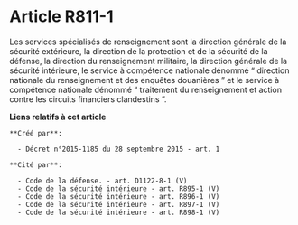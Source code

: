 # Article R811-1

Les services spécialisés de renseignement sont la direction générale de la sécurité extérieure, la direction de la protection
et de la sécurité de la défense, la direction du renseignement militaire, la direction générale de la sécurité intérieure, le
service à compétence nationale dénommé “ direction nationale du renseignement et des enquêtes douanières ” et le service à
compétence nationale dénommé “ traitement du renseignement et action contre les circuits financiers clandestins ”.

**Liens relatifs à cet article**

	**Créé par**:

	  - Décret n°2015-1185 du 28 septembre 2015 - art. 1

	**Cité par**:

	  - Code de la défense. - art. D1122-8-1 (V)
	  - Code de la sécurité intérieure - art. R895-1 (V)
	  - Code de la sécurité intérieure - art. R896-1 (V)
	  - Code de la sécurité intérieure - art. R897-1 (V)
	  - Code de la sécurité intérieure - art. R898-1 (V)
